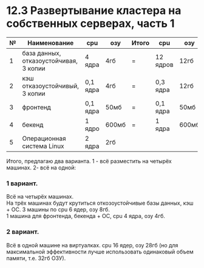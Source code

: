 # 12.3 Развертывание кластера на собственных серверах, часть 1  

|№|Наименование|cpu|озу|Итого|cpu|озу|  
|---|---|---|---|---|---|---|  
|1|база данных, отказоустойчивая, 3 копии|4 ядра|4гб|=|12 ядров|12гб|   
|2|кэш отказоустойчивый, 3 копии|0,1 ядра|4гб|=|0,3 ядра|12гб|  
|3|фронтенд|0,1 ядра|50мб|=|0,1 ядра|50мб|  
|4|бекенд|1 ядро|600мб|=|1 ядра|600мб|  
|5|Операционная система Linux|2 ядра|2гб||||   

Итого, предлагаю два варианта. 1 - всё разместить на четырёх машинах. 2- всё на одной:   
### 1 вариант.  
Всё на четырёх машинах.   
На трёх машинах будут крутиться откозоустойчивые базы данных, кэш + ОС. 3 машины по cpu 6 ядер, озу 8гб.   
1 машина для фронтенда, бекенда + ОС, cpu 4 ядра, озу 4гб.   
### 2 вариант.  
Всё в одной машине на виртуалках. cpu 16 ядер, озу 28гб (но для максимальной эффективности лучше использовать одинаковый объем памяти, т.е. 32гб ОЗУ).  

